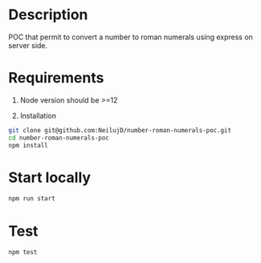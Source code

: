 # Description
POC that permit to convert a number to roman numerals using express on server side.

# Requirements
1. Node version should be >=12

1. Installation
```bash
git clone git@github.com:NeilujD/number-roman-numerals-poc.git
cd number-roman-numerals-poc
npm install
```

# Start locally
```bash
npm run start
```

# Test
```bash
npm test
```